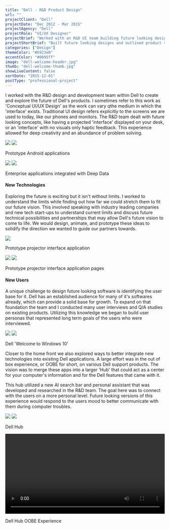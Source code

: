 ```yaml
---
title: "Dell - R&D Product Design"
url: ""
projectClient: "Dell"
projectDate: "Dec 2012 - Mar 2015"
projectAgency: "Dell"
projectRole: "UI/UX Designer"
projectBrief: "Worked with an R&D UI team building future looking designs and outlining product visions for enterprise and consumer software. Took visionary ideas and brought them to life with UI designs and interactive prototypes. Built future looking user profiles as a way of predicting the product direction 10+ years out. Used this information to guide the creation of new and unique user interaction patterns."
projectShortBrief: "Built future looking designs and outlined product visions for enterprise and consumer software."
categories: ["Design"]
themeColor: "#6923e0"
accentColor: "#0095ff"
image: "dell-welcome-header.jpg"
thumb: "dell-welcome-thumb.jpg"
showLiveContent: false
sortDate: "2015-12-01"
postType: "professional-project"
---
```


I worked with the R&D design and development team within Dell to create and explore the future of Dell's products. I sometimes refer to this work as 'Conceptual UI/UX Design' as the work can vary qthe medium in which the 'interface' exists. Traditional UI design refers explicitly to the screens we are used to today, like our phones and monitors. The R&D team dealt with future looking concepts, like having a projected 'interface' displayed on your desk, or an 'interface' with no visuals only haptic feedback. This experience allowed for deep creativity and an abundance of problem solving.

<div class="photo-grid-container">
<div class="photo-grid">

<img src="dell-rd-3.png"/>
<img src="dell-rd-4.png"/>

</div>
</div>
<p class="photo-grid-subtitle">Prototype Android applications</p>

<div class="photo-grid-container">
<div class="photo-grid">

<img src="dell-rd-6.png"/>
<img src="dell-rd-7.png"/>

</div>
</div>
<p class="photo-grid-subtitle">Enterprise applications integrated with Deep Data</p>

#### New Technologies

Exploring the future is exciting but it isn't without limits. I worked to understand the limits while finding out how far we could stretch them to fit our future vision. This involved speaking with industry leading companies and new tech start-ups to understand current limits and discuss future technical possibilities and partnerships that may allow Dell's future vision to come to life. We would design, animate, and prototype these ideas to solidify the direction we wanted to guide our partners towards. 

<div class="photo-container">
<img src="dell-rd-10.png" />
</div>
<p class="photo-grid-subtitle">Prototype projector interface application</p>

<div class="photo-grid-container">
<div class="photo-grid">

<img src="dell-rd-9.png"/>
<img src="dell-rd-8.png"/>

</div>
</div>
<p class="photo-grid-subtitle">Prototype projector interface application pages</p>

#### New Users

A unique challenge to design future looking software is identifying the user base for it. Dell has an established audience for many of it's softwares already, which can provide a solid base for growth. To expand on that foundation the team and I conducted many user interviews and Q/A studies on existing products. Utilizing this knowledge we began to build user personas that represented long term goals of the users who were interviewed.

<div class="photo-grid-container">
<div class="photo-grid">

<img src="dell-welcome-screenshot-3.png"/>
<img src="dell-welcome-screenshot-4.png"/>

</div>
</div>
<p class="photo-grid-subtitle">Dell 'Welcome to Windows 10'</p>

Closer to the home front we also explored ways to better integrate new technologies into existing Dell applications. A large effort was in the out of box experience, or OOBE for short, on various Dell support products. The vision was to merge these apps into a larger 'Hub' that could act as a center for your computer's information and for the Dell features that came with it. 

This hub utilized a new AI search bar and personal assistant that was developed and researched in the R&D team. The goal here was to connect with the users on a more personal level. Future looking versions of this experience would respond to the users mood to better communicate with them during computer troubles.

<div class="photo-grid-container">
<div class="photo-grid">

<img src="dell-rd-1.png"/>
<img src="dell-rd-2.png"/>

</div>
</div>
<p class="photo-grid-subtitle">Dell Hub</p>

<video width="100%" controls loop>
<source src="/hub-oobe.mov" type="video/mp4">
</video>
<p class="photo-grid-subtitle">Dell Hub OOBE Experience</p>